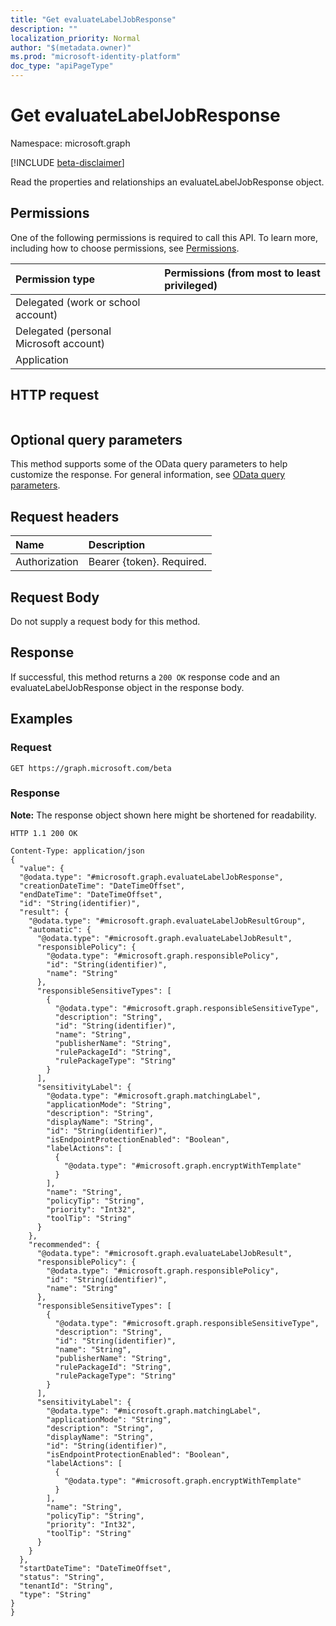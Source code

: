 ```yaml
---
title: "Get evaluateLabelJobResponse"
description: ""
localization_priority: Normal
author: "$(metadata.owner)"
ms.prod: "microsoft-identity-platform"
doc_type: "apiPageType"
---
```


# Get evaluateLabelJobResponse

Namespace: microsoft.graph

[!INCLUDE [beta-disclaimer](../../includes/beta-disclaimer.md)]

Read the properties and relationships an evaluateLabelJobResponse object.

## Permissions

One of the following permissions is required to call this API. To learn more, including how to choose permissions, see [Permissions](/graph/permissions-reference).

| Permission type                        | Permissions (from most to least privileged) |
| :------------------------------------- | :------------------------------------------ |
| Delegated (work or school account)     |                                             |
| Delegated (personal Microsoft account) |                                             |
| Application                            |                                             |

## HTTP request

<!-- {
  "blockType": "ignored"
}
-->

```http

```

## Optional query parameters

This method supports some of the OData query parameters to help customize the response. For general information, see [OData query parameters](/graph/query-parameters).

## Request headers

| Name          | Description               |
| :------------ | :------------------------ |
| Authorization | Bearer {token}. Required. |

## Request Body

<!-- Actions and Functions -->

<!-- CRUD Methods -->

Do not supply a request body for this method.

## Response

If successful, this method returns a `200 OK` response code and an evaluateLabelJobResponse object in the response body.

## Examples

### Request

<!-- {
  "blockType": "request",
  "name": "get_evaluatelabeljobresponse"
}
-->

```http
GET https://graph.microsoft.com/beta

```

### Response

**Note:** The response object shown here might be shortened for readability.

<!-- {
  "blockType": "response",
  "truncated": true,
  "@odata.type": "microsoft.dataClassificationService.contract.evaluateLabelJobResponse"
}
-->

```http
HTTP 1.1 200 OK

Content-Type: application/json
{
  "value": {
  "@odata.type": "#microsoft.graph.evaluateLabelJobResponse",
  "creationDateTime": "DateTimeOffset",
  "endDateTime": "DateTimeOffset",
  "id": "String(identifier)",
  "result": {
    "@odata.type": "#microsoft.graph.evaluateLabelJobResultGroup",
    "automatic": {
      "@odata.type": "#microsoft.graph.evaluateLabelJobResult",
      "responsiblePolicy": {
        "@odata.type": "#microsoft.graph.responsiblePolicy",
        "id": "String(identifier)",
        "name": "String"
      },
      "responsibleSensitiveTypes": [
        {
          "@odata.type": "#microsoft.graph.responsibleSensitiveType",
          "description": "String",
          "id": "String(identifier)",
          "name": "String",
          "publisherName": "String",
          "rulePackageId": "String",
          "rulePackageType": "String"
        }
      ],
      "sensitivityLabel": {
        "@odata.type": "#microsoft.graph.matchingLabel",
        "applicationMode": "String",
        "description": "String",
        "displayName": "String",
        "id": "String(identifier)",
        "isEndpointProtectionEnabled": "Boolean",
        "labelActions": [
          {
            "@odata.type": "#microsoft.graph.encryptWithTemplate"
          }
        ],
        "name": "String",
        "policyTip": "String",
        "priority": "Int32",
        "toolTip": "String"
      }
    },
    "recommended": {
      "@odata.type": "#microsoft.graph.evaluateLabelJobResult",
      "responsiblePolicy": {
        "@odata.type": "#microsoft.graph.responsiblePolicy",
        "id": "String(identifier)",
        "name": "String"
      },
      "responsibleSensitiveTypes": [
        {
          "@odata.type": "#microsoft.graph.responsibleSensitiveType",
          "description": "String",
          "id": "String(identifier)",
          "name": "String",
          "publisherName": "String",
          "rulePackageId": "String",
          "rulePackageType": "String"
        }
      ],
      "sensitivityLabel": {
        "@odata.type": "#microsoft.graph.matchingLabel",
        "applicationMode": "String",
        "description": "String",
        "displayName": "String",
        "id": "String(identifier)",
        "isEndpointProtectionEnabled": "Boolean",
        "labelActions": [
          {
            "@odata.type": "#microsoft.graph.encryptWithTemplate"
          }
        ],
        "name": "String",
        "policyTip": "String",
        "priority": "Int32",
        "toolTip": "String"
      }
    }
  },
  "startDateTime": "DateTimeOffset",
  "status": "String",
  "tenantId": "String",
  "type": "String"
}
}

```
